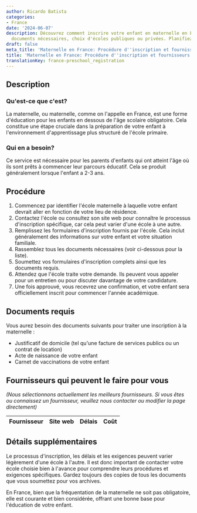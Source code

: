 ```yaml
---
author: Ricardo Batista
categories:
- France
date: '2024-06-07'
description: Découvrez comment inscrire votre enfant en maternelle en France. Procédure,
  documents nécessaires, choix d'écoles publiques ou privées. Planifiez à l'avance!
draft: false
meta_title: 'Maternelle en France: Procédure d''inscription et fournisseurs'
title: 'Maternelle en France: Procédure d''inscription et fournisseurs'
translationKey: france-preschool_registration
---
```



## Description
### Qu'est-ce que c'est?
La maternelle, ou maternelle, comme on l'appelle en France, est une forme d'éducation pour les enfants en dessous de l'âge scolaire obligatoire. Cela constitue une étape cruciale dans la préparation de votre enfant à l'environnement d'apprentissage plus structuré de l'école primaire.

### Qui en a besoin?
Ce service est nécessaire pour les parents d'enfants qui ont atteint l'âge où ils sont prêts à commencer leur parcours éducatif. Cela se produit généralement lorsque l'enfant a 2-3 ans.

## Procédure
1. Commencez par identifier l'école maternelle à laquelle votre enfant devrait aller en fonction de votre lieu de résidence.
2. Contactez l'école ou consultez son site web pour connaître le processus d'inscription spécifique, car cela peut varier d'une école à une autre.
3. Remplissez les formulaires d'inscription fournis par l'école. Cela inclut généralement des informations sur votre enfant et votre situation familiale.
4. Rassemblez tous les documents nécessaires (voir ci-dessous pour la liste).
5. Soumettez vos formulaires d'inscription complets ainsi que les documents requis.
6. Attendez que l'école traite votre demande. Ils peuvent vous appeler pour un entretien ou pour discuter davantage de votre candidature.
7. Une fois approuvé, vous recevrez une confirmation, et votre enfant sera officiellement inscrit pour commencer l'année académique.

## Documents requis
Vous aurez besoin des documents suivants pour traiter une inscription à la maternelle :

- Justificatif de domicile (tel qu'une facture de services publics ou un contrat de location)
- Acte de naissance de votre enfant
- Carnet de vaccinations de votre enfant

## Fournisseurs qui peuvent le faire pour vous

_(Nous sélectionnons actuellement les meilleurs fournisseurs. Si vous êtes ou connaissez un fournisseur, veuillez nous contacter ou modifier la page directement)_

| Fournisseur     |     Site web    |     Délais       |       Coût       |
| --------------- | --------------- |  :-------------: | :-------------: |

## Détails supplémentaires
Le processus d'inscription, les délais et les exigences peuvent varier légèrement d'une école à l'autre. Il est donc important de contacter votre école choisie bien à l'avance pour comprendre leurs procédures et exigences spécifiques. Gardez toujours des copies de tous les documents que vous soumettez pour vos archives.

En France, bien que la fréquentation de la maternelle ne soit pas obligatoire, elle est courante et bien considérée, offrant une bonne base pour l'éducation de votre enfant.